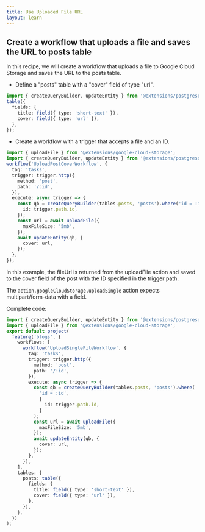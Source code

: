 ```yaml
---
title: Use Uploaded File URL
layout: learn
---
```


## Create a workflow that uploads a file and saves the URL to posts table

In this recipe, we will create a workflow that uploads a file to Google Cloud Storage and saves the URL to the posts table.

- Define a "posts" table with a "cover" field of type "url".

```ts
import { createQueryBuilder, updateEntity } from '@extensions/postgresql';
table({
  fields: {
    title: field({ type: 'short-text' }),
    cover: field({ type: 'url' }),
  },
});
```

- Create a workflow with a trigger that accepts a file and an ID.

```ts
import { uploadFile } from '@extensions/google-cloud-storage';
import { createQueryBuilder, updateEntity } from '@extensions/postgresql';
workflow('UploadPostCoverWorkflow', {
  tag: 'tasks',
  trigger: trigger.http({
    method: 'post',
    path: '/:id',
  }),
  execute: async trigger => {
    const qb = createQueryBuilder(tables.posts, 'posts').where('id = :id', {
      id: trigger.path.id,
    });
    const url = await uploadFile({
      maxFileSize: '5mb',
    });
    await updateEntity(qb, {
      cover: url,
    });
  },
});
```

In this example, the fileUrl is returned from the uploadFile action and saved to the cover field of the post with the ID specified in the trigger path.

The `action.googleCloudStorage.uploadSingle` action expects multipart/form-data with a field.

Complete code:

```ts
import { createQueryBuilder, updateEntity } from '@extensions/postgresql';
import { uploadFile } from '@extensions/google-cloud-storage';
export default project(
  feature('blogs', {
    workflows: [
      workflow('UploadSingleFileWorkflow', {
        tag: 'tasks',
        trigger: trigger.http({
          method: 'post',
          path: '/:id',
        }),
        execute: async trigger => {
          const qb = createQueryBuilder(tables.posts, 'posts').where(
            'id = :id',
            {
              id: trigger.path.id,
            }
          );
          const url = await uploadFile({
            maxFileSize: '5mb',
          });
          await updateEntity(qb, {
            cover: url,
          });
        },
      }),
    ],
    tables: {
      posts: table({
        fields: {
          title: field({ type: 'short-text' }),
          cover: field({ type: 'url' }),
        },
      }),
    },
  })
);
```
